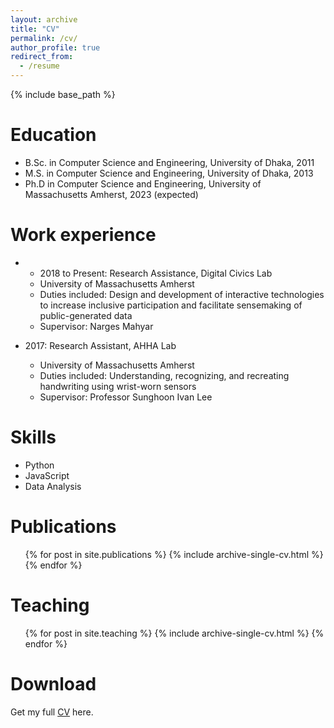 ```yaml
---
layout: archive
title: "CV"
permalink: /cv/
author_profile: true
redirect_from:
  - /resume
---
```


{% include base_path %}

Education
======
* B.Sc. in Computer Science and Engineering, University of Dhaka, 2011
* M.S. in Computer Science and Engineering, University of Dhaka, 2013
* Ph.D in Computer Science and Engineering, University of Massachusetts Amherst, 2023 (expected)

Work experience
======
* * 2018 to Present: Research Assistance, Digital Civics Lab 
  * University of Massachusetts Amherst
  * Duties included: Design and development of interactive technologies to increase inclusive participation and facilitate sensemaking of public-generated data 
  * Supervisor: Narges Mahyar

* 2017: Research Assistant, AHHA Lab
  * University of Massachusetts Amherst
  * Duties included: Understanding, recognizing, and recreating handwriting using wrist-worn sensors 
  * Supervisor: Professor Sunghoon Ivan Lee
  
Skills
======
* Python 
* JavaScript
* Data Analysis

Publications
======
  <ul>{% for post in site.publications %}
    {% include archive-single-cv.html %}
  {% endfor %}</ul>
  
Teaching
======
  <ul>{% for post in site.teaching %}
    {% include archive-single-cv.html %}
  {% endfor %}</ul>

Download
======

Get my full [CV](resume.pdf) here.
